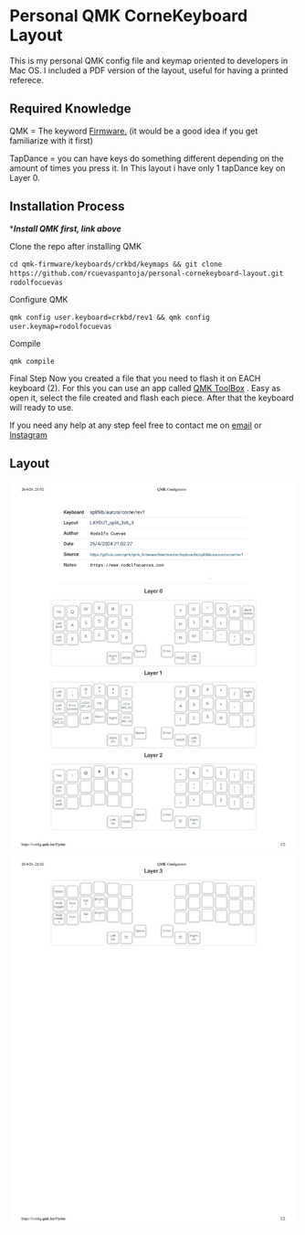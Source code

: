 # Personal QMK CorneKeyboard Layout
 
 This is my personal QMK config file and keymap oriented to developers in Mac OS. I included a PDF version of the layout, useful for having a printed referece.

## Required Knowledge

QMK = The keyword [Firmware.](https://qmk.fm/) (it would be a good idea if you get familiarize with it first)

TapDance =  you can have keys do something different depending on the amount of times you press it. In This layout i have only 1 tapDance key on Layer 0.

## Installation Process

****Install QMK first, link above***

Clone the repo after installing QMK
```
cd qmk-firmware/keyboards/crkbd/keymaps && git clone https://github.com/rcuevaspantoja/personal-cornekeyboard-layout.git rodolfocuevas

```

Configure QMK
```
qmk config user.keyboard=crkbd/rev1 && qmk config user.keymap=rodolfocuevas
```

Compile
```
qmk compile
```

Final Step
Now you created a file that you need to flash it on EACH keyboard (2). For this you can use an app called [QMK ToolBox](https://github.com/qmk/qmk_toolbox) . Easy as open it, select the file created and flash each piece. After that the keyboard will ready to use.

If you need any help at any step feel free to contact me on [email](https://rodolfocuevas.com) or [Instagram](https://www.instagram.com/rudd.dev)

## Layout

![CKBDLayout](/diagrams/QMK%20Configurator_pages-to-jpg-0001.jpg)
![CKBDLayout](/diagrams/QMK%20Configurator_pages-to-jpg-0002.jpg)

